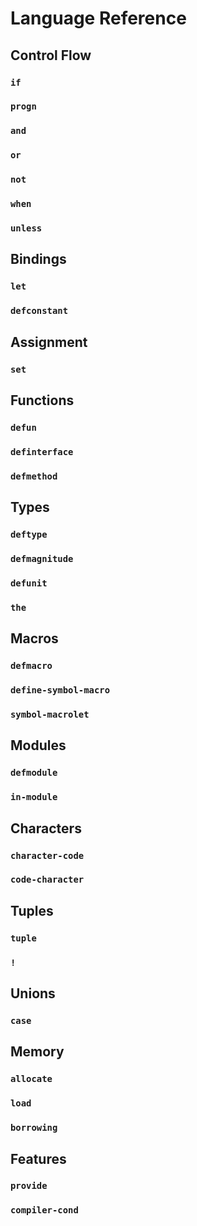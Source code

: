 # Language Reference

## Control Flow

### `if`

### `progn`

### `and`

### `or`

### `not`

### `when`

### `unless`

## Bindings

### `let`

### `defconstant`

## Assignment

### `set`

## Functions

### `defun`

### `definterface`

### `defmethod`

## Types

### `deftype`

### `defmagnitude`

### `defunit`

### `the`

## Macros

### `defmacro`

### `define-symbol-macro`

### `symbol-macrolet`

## Modules

### `defmodule`

### `in-module`

## Characters

### `character-code`

### `code-character`

## Tuples

### `tuple`

### `!`

## Unions

### `case`

## Memory

### `allocate`

### `load`

### `borrowing`

## Features

### `provide`

### `compiler-cond`
